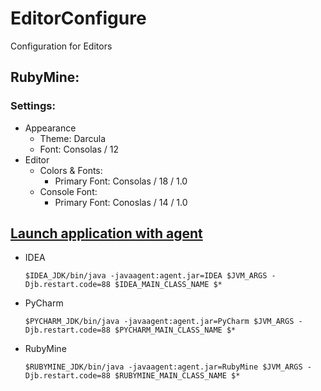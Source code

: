 EditorConfigure
===============

Configuration for Editors


## RubyMine:
### Settings:
- Appearance
    - Theme: Darcula
    - Font: Consolas / 12
- Editor
    - Colors & Fonts:
        - Primary Font: Consolas / 18 / 1.0
    - Console Font:
        - Primary Font: Conoslas / 14 / 1.0

## [Launch application with agent](http://ollivander.franzoni.eu/2011/02/03/pycharm-rubymine-and-idea-linux-desktop-entries/)
- IDEA
    <pre><code>$IDEA_JDK/bin/java -javaagent:agent.jar=IDEA $JVM_ARGS -Djb.restart.code=88 $IDEA_MAIN_CLASS_NAME $*</code></pre>
- PyCharm
    <pre><code>$PYCHARM_JDK/bin/java -javaagent:agent.jar=PyCharm $JVM_ARGS -Djb.restart.code=88 $PYCHARM_MAIN_CLASS_NAME $*</code></pre>
- RubyMine
    <pre><code>$RUBYMINE_JDK/bin/java -javaagent:agent.jar=RubyMine $JVM_ARGS -Djb.restart.code=88 $RUBYMINE_MAIN_CLASS_NAME $*</code></pre>
